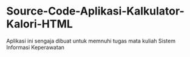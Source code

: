 # Source-Code-Aplikasi-Kalkulator-Kalori-HTML
 Aplikasi ini sengaja dibuat untuk memnuhi tugas mata kuliah Sistem Informasi Keperawatan
